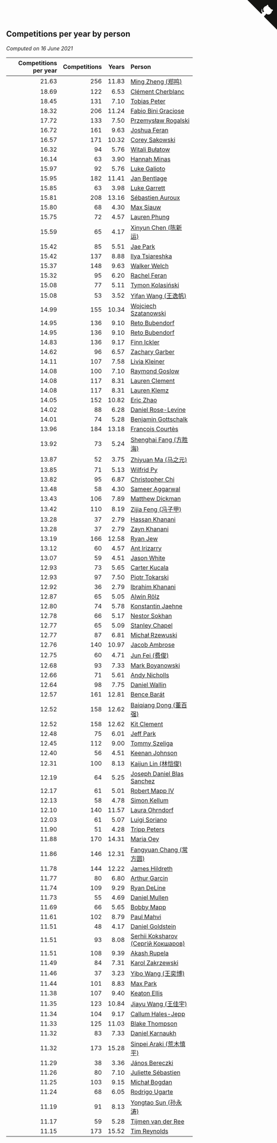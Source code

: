 ## Competitions per year by person

*Computed on 16 June 2021*

| Competitions per year | Competitions | Years | Person |
| ---: | ---: | ---: | :--- |
| 21.63 | 256 | 11.83 | [Ming Zheng (郑鸣)](https://www.worldcubeassociation.org/persons/2009ZHEN11) |
| 18.69 | 122 | 6.53 | [Clément Cherblanc](https://www.worldcubeassociation.org/persons/2014CHER05) |
| 18.45 | 131 | 7.10 | [Tobias Peter](https://www.worldcubeassociation.org/persons/2014PETE03) |
| 18.32 | 206 | 11.24 | [Fabio Bini Graciose](https://www.worldcubeassociation.org/persons/2010GRAC02) |
| 17.72 | 133 | 7.50 | [Przemysław Rogalski](https://www.worldcubeassociation.org/persons/2013ROGA02) |
| 16.72 | 161 | 9.63 | [Joshua Feran](https://www.worldcubeassociation.org/persons/2011FERA01) |
| 16.57 | 171 | 10.32 | [Corey Sakowski](https://www.worldcubeassociation.org/persons/2011SAKO01) |
| 16.32 | 94 | 5.76 | [Witali Bułatow](https://www.worldcubeassociation.org/persons/2015BUAT01) |
| 16.14 | 63 | 3.90 | [Hannah Minas](https://www.worldcubeassociation.org/persons/2017MINA04) |
| 15.97 | 92 | 5.76 | [Luke Galioto](https://www.worldcubeassociation.org/persons/2015GALI02) |
| 15.95 | 182 | 11.41 | [Jan Bentlage](https://www.worldcubeassociation.org/persons/2010BENT01) |
| 15.85 | 63 | 3.98 | [Luke Garrett](https://www.worldcubeassociation.org/persons/2017GARR05) |
| 15.81 | 208 | 13.16 | [Sébastien Auroux](https://www.worldcubeassociation.org/persons/2008AURO01) |
| 15.80 | 68 | 4.30 | [Max Siauw](https://www.worldcubeassociation.org/persons/2017SIAU02) |
| 15.75 | 72 | 4.57 | [Lauren Phung](https://www.worldcubeassociation.org/persons/2016PHUN02) |
| 15.59 | 65 | 4.17 | [Xinyun Chen (陈新运)](https://www.worldcubeassociation.org/persons/2017CHEN36) |
| 15.42 | 85 | 5.51 | [Jae Park](https://www.worldcubeassociation.org/persons/2015PARK24) |
| 15.42 | 137 | 8.88 | [Ilya Tsiareshka](https://www.worldcubeassociation.org/persons/2012TERE01) |
| 15.37 | 148 | 9.63 | [Walker Welch](https://www.worldcubeassociation.org/persons/2011WELC01) |
| 15.32 | 95 | 6.20 | [Rachel Feran](https://www.worldcubeassociation.org/persons/2015FERA01) |
| 15.08 | 77 | 5.11 | [Tymon Kolasiński](https://www.worldcubeassociation.org/persons/2016KOLA02) |
| 15.08 | 53 | 3.52 | [Yifan Wang (王逸帆)](https://www.worldcubeassociation.org/persons/2017WANY29) |
| 14.99 | 155 | 10.34 | [Wojciech Szatanowski](https://www.worldcubeassociation.org/persons/2011SZAT01) |
| 14.95 | 136 | 9.10 | [Reto Bubendorf](https://www.worldcubeassociation.org/persons/2012BUBE01) |
| 14.95 | 136 | 9.10 | [Reto Bubendorf](https://www.worldcubeassociation.org/persons/2012BUBE01) |
| 14.83 | 136 | 9.17 | [Finn Ickler](https://www.worldcubeassociation.org/persons/2012ICKL01) |
| 14.62 | 96 | 6.57 | [Zachary Garber](https://www.worldcubeassociation.org/persons/2014GARB01) |
| 14.11 | 107 | 7.58 | [Livia Kleiner](https://www.worldcubeassociation.org/persons/2013KLEI03) |
| 14.08 | 100 | 7.10 | [Raymond Goslow](https://www.worldcubeassociation.org/persons/2014GOSL01) |
| 14.08 | 117 | 8.31 | [Lauren Clement](https://www.worldcubeassociation.org/persons/2013KLEM01) |
| 14.08 | 117 | 8.31 | [Lauren Klemz](https://www.worldcubeassociation.org/persons/2013KLEM01) |
| 14.05 | 152 | 10.82 | [Eric Zhao](https://www.worldcubeassociation.org/persons/2010ZHAO19) |
| 14.02 | 88 | 6.28 | [Daniel Rose-Levine](https://www.worldcubeassociation.org/persons/2015ROSE01) |
| 14.01 | 74 | 5.28 | [Benjamin Gottschalk](https://www.worldcubeassociation.org/persons/2016GOTT01) |
| 13.96 | 184 | 13.18 | [François Courtès](https://www.worldcubeassociation.org/persons/2008COUR01) |
| 13.92 | 73 | 5.24 | [Shenghai Fang (方胜海)](https://www.worldcubeassociation.org/persons/2016FANG01) |
| 13.87 | 52 | 3.75 | [Zhiyuan Ma (马之元)](https://www.worldcubeassociation.org/persons/2017MAZH04) |
| 13.85 | 71 | 5.13 | [Wilfrid Py](https://www.worldcubeassociation.org/persons/2016PYWI01) |
| 13.82 | 95 | 6.87 | [Christopher Chi](https://www.worldcubeassociation.org/persons/2014CHIC01) |
| 13.48 | 58 | 4.30 | [Sameer Aggarwal](https://www.worldcubeassociation.org/persons/2017AGGA01) |
| 13.43 | 106 | 7.89 | [Matthew Dickman](https://www.worldcubeassociation.org/persons/2013DICK01) |
| 13.42 | 110 | 8.19 | [Zijia Feng (冯子甲)](https://www.worldcubeassociation.org/persons/2013FENG02) |
| 13.28 | 37 | 2.79 | [Hassan Khanani](https://www.worldcubeassociation.org/persons/2018KHAN26) |
| 13.28 | 37 | 2.79 | [Zayn Khanani](https://www.worldcubeassociation.org/persons/2018KHAN28) |
| 13.19 | 166 | 12.58 | [Ryan Jew](https://www.worldcubeassociation.org/persons/2008JEWR01) |
| 13.12 | 60 | 4.57 | [Ant Irizarry](https://www.worldcubeassociation.org/persons/2016IRIZ02) |
| 13.07 | 59 | 4.51 | [Jason White](https://www.worldcubeassociation.org/persons/2016WHIT16) |
| 12.93 | 73 | 5.65 | [Carter Kucala](https://www.worldcubeassociation.org/persons/2015KUCA01) |
| 12.93 | 97 | 7.50 | [Piotr Tokarski](https://www.worldcubeassociation.org/persons/2013TOKA01) |
| 12.92 | 36 | 2.79 | [Ibrahim Khanani](https://www.worldcubeassociation.org/persons/2018KHAN27) |
| 12.87 | 65 | 5.05 | [Alwin Rölz](https://www.worldcubeassociation.org/persons/2016ROLZ01) |
| 12.80 | 74 | 5.78 | [Konstantin Jaehne](https://www.worldcubeassociation.org/persons/2015JAEH01) |
| 12.78 | 66 | 5.17 | [Nestor Sokhan](https://www.worldcubeassociation.org/persons/2016SOKH01) |
| 12.77 | 65 | 5.09 | [Stanley Chapel](https://www.worldcubeassociation.org/persons/2016CHAP04) |
| 12.77 | 87 | 6.81 | [Michał Rzewuski](https://www.worldcubeassociation.org/persons/2014RZEW01) |
| 12.76 | 140 | 10.97 | [Jacob Ambrose](https://www.worldcubeassociation.org/persons/2010AMBR01) |
| 12.75 | 60 | 4.71 | [Jun Fei (费俊)](https://www.worldcubeassociation.org/persons/2016FEIJ02) |
| 12.68 | 93 | 7.33 | [Mark Boyanowski](https://www.worldcubeassociation.org/persons/2014BOYA01) |
| 12.66 | 71 | 5.61 | [Andy Nicholls](https://www.worldcubeassociation.org/persons/2015NICH04) |
| 12.64 | 98 | 7.75 | [Daniel Wallin](https://www.worldcubeassociation.org/persons/2013WALL03) |
| 12.57 | 161 | 12.81 | [Bence Barát](https://www.worldcubeassociation.org/persons/2008BARA01) |
| 12.52 | 158 | 12.62 | [Baiqiang Dong (董百强)](https://www.worldcubeassociation.org/persons/2008DONG06) |
| 12.52 | 158 | 12.62 | [Kit Clement](https://www.worldcubeassociation.org/persons/2008CLEM01) |
| 12.48 | 75 | 6.01 | [Jeff Park](https://www.worldcubeassociation.org/persons/2015PARK08) |
| 12.45 | 112 | 9.00 | [Tommy Szeliga](https://www.worldcubeassociation.org/persons/2012SZEL01) |
| 12.40 | 56 | 4.51 | [Keenan Johnson](https://www.worldcubeassociation.org/persons/2016JOHN30) |
| 12.31 | 100 | 8.13 | [Kaijun Lin (林恺俊)](https://www.worldcubeassociation.org/persons/2013LINK01) |
| 12.19 | 64 | 5.25 | [Joseph Daniel Blas Sanchez](https://www.worldcubeassociation.org/persons/2016SANC08) |
| 12.17 | 61 | 5.01 | [Robert Mapp IV](https://www.worldcubeassociation.org/persons/2016IVRO01) |
| 12.13 | 58 | 4.78 | [Simon Kellum](https://www.worldcubeassociation.org/persons/2016KELL12) |
| 12.10 | 140 | 11.57 | [Laura Ohrndorf](https://www.worldcubeassociation.org/persons/2009OHRN01) |
| 12.03 | 61 | 5.07 | [Luigi Soriano](https://www.worldcubeassociation.org/persons/2016SORI04) |
| 11.90 | 51 | 4.28 | [Tripp Peters](https://www.worldcubeassociation.org/persons/2017PETE04) |
| 11.88 | 170 | 14.31 | [Maria Oey](https://www.worldcubeassociation.org/persons/2007OEYM01) |
| 11.86 | 146 | 12.31 | [Fangyuan Chang (常方圆)](https://www.worldcubeassociation.org/persons/2009CHAN04) |
| 11.78 | 144 | 12.22 | [James Hildreth](https://www.worldcubeassociation.org/persons/2009HILD01) |
| 11.77 | 80 | 6.80 | [Arthur Garcin](https://www.worldcubeassociation.org/persons/2014GARC27) |
| 11.74 | 109 | 9.29 | [Ryan DeLine](https://www.worldcubeassociation.org/persons/2012DELI01) |
| 11.73 | 55 | 4.69 | [Daniel Mullen](https://www.worldcubeassociation.org/persons/2016MULL04) |
| 11.69 | 66 | 5.65 | [Bobby Mapp](https://www.worldcubeassociation.org/persons/2015MAPP01) |
| 11.61 | 102 | 8.79 | [Paul Mahvi](https://www.worldcubeassociation.org/persons/2012MAHV01) |
| 11.51 | 48 | 4.17 | [Daniel Goldstein](https://www.worldcubeassociation.org/persons/2017GOLD01) |
| 11.51 | 93 | 8.08 | [Serhii Koksharov (Сергій Кокшаров)](https://www.worldcubeassociation.org/persons/2013KOKS01) |
| 11.51 | 108 | 9.39 | [Akash Rupela](https://www.worldcubeassociation.org/persons/2012RUPE01) |
| 11.49 | 84 | 7.31 | [Karol Zakrzewski](https://www.worldcubeassociation.org/persons/2014ZAKR01) |
| 11.46 | 37 | 3.23 | [Yibo Wang (王奕博)](https://www.worldcubeassociation.org/persons/2018WANG39) |
| 11.44 | 101 | 8.83 | [Max Park](https://www.worldcubeassociation.org/persons/2012PARK03) |
| 11.38 | 107 | 9.40 | [Keaton Ellis](https://www.worldcubeassociation.org/persons/2012ELLI01) |
| 11.35 | 123 | 10.84 | [Jiayu Wang (王佳宇)](https://www.worldcubeassociation.org/persons/2010WANG53) |
| 11.34 | 104 | 9.17 | [Callum Hales-Jepp](https://www.worldcubeassociation.org/persons/2012HALE01) |
| 11.33 | 125 | 11.03 | [Blake Thompson](https://www.worldcubeassociation.org/persons/2010THOM03) |
| 11.32 | 83 | 7.33 | [Daniel Karnaukh](https://www.worldcubeassociation.org/persons/2014KARN02) |
| 11.32 | 173 | 15.28 | [Sinpei Araki (荒木慎平)](https://www.worldcubeassociation.org/persons/2006ARAK01) |
| 11.29 | 38 | 3.36 | [János Bereczki](https://www.worldcubeassociation.org/persons/2018BERE01) |
| 11.26 | 80 | 7.10 | [Juliette Sébastien](https://www.worldcubeassociation.org/persons/2014SEBA01) |
| 11.25 | 103 | 9.15 | [Michał Bogdan](https://www.worldcubeassociation.org/persons/2012BOGD01) |
| 11.24 | 68 | 6.05 | [Rodrigo Ugarte](https://www.worldcubeassociation.org/persons/2015UGAR01) |
| 11.19 | 91 | 8.13 | [Yongtao Sun (孙永涛)](https://www.worldcubeassociation.org/persons/2013SUNY02) |
| 11.17 | 59 | 5.28 | [Tijmen van der Ree](https://www.worldcubeassociation.org/persons/2016REET01) |
| 11.15 | 173 | 15.52 | [Tim Reynolds](https://www.worldcubeassociation.org/persons/2005REYN01) |


<a href="https://github.com/jonatanklosko/wca_statistics" class="github-corner" aria-label="View source on Github"><svg width="80" height="80" viewBox="0 0 250 250" style="fill:#151513; color:#fff; position: absolute; top: 0; border: 0; right: 0;" aria-hidden="true"><path d="M0,0 L115,115 L130,115 L142,142 L250,250 L250,0 Z"></path><path d="M128.3,109.0 C113.8,99.7 119.0,89.6 119.0,89.6 C122.0,82.7 120.5,78.6 120.5,78.6 C119.2,72.0 123.4,76.3 123.4,76.3 C127.3,80.9 125.5,87.3 125.5,87.3 C122.9,97.6 130.6,101.9 134.4,103.2" fill="currentColor" style="transform-origin: 130px 106px;" class="octo-arm"></path><path d="M115.0,115.0 C114.9,115.1 118.7,116.5 119.8,115.4 L133.7,101.6 C136.9,99.2 139.9,98.4 142.2,98.6 C133.8,88.0 127.5,74.4 143.8,58.0 C148.5,53.4 154.0,51.2 159.7,51.0 C160.3,49.4 163.2,43.6 171.4,40.1 C171.4,40.1 176.1,42.5 178.8,56.2 C183.1,58.6 187.2,61.8 190.9,65.4 C194.5,69.0 197.7,73.2 200.1,77.6 C213.8,80.2 216.3,84.9 216.3,84.9 C212.7,93.1 206.9,96.0 205.4,96.6 C205.1,102.4 203.0,107.8 198.3,112.5 C181.9,128.9 168.3,122.5 157.7,114.1 C157.9,116.9 156.7,120.9 152.7,124.9 L141.0,136.5 C139.8,137.7 141.6,141.9 141.8,141.8 Z" fill="currentColor" class="octo-body"></path></svg></a><style>.github-corner:hover .octo-arm{animation:octocat-wave 560ms ease-in-out}@keyframes octocat-wave{0%,100%{transform:rotate(0)}20%,60%{transform:rotate(-25deg)}40%,80%{transform:rotate(10deg)}}@media (max-width:500px){.github-corner:hover .octo-arm{animation:none}.github-corner .octo-arm{animation:octocat-wave 560ms ease-in-out}}</style>
